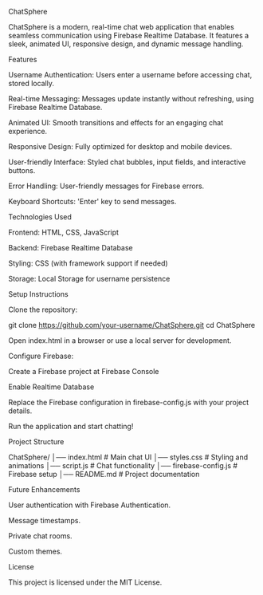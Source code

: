 ChatSphere

ChatSphere is a modern, real-time chat web application that enables seamless communication using Firebase Realtime Database. It features a sleek, animated UI, responsive design, and dynamic message handling.

Features

Username Authentication: Users enter a username before accessing chat, stored locally.

Real-time Messaging: Messages update instantly without refreshing, using Firebase Realtime Database.

Animated UI: Smooth transitions and effects for an engaging chat experience.

Responsive Design: Fully optimized for desktop and mobile devices.

User-friendly Interface: Styled chat bubbles, input fields, and interactive buttons.

Error Handling: User-friendly messages for Firebase errors.

Keyboard Shortcuts: 'Enter' key to send messages.

Technologies Used

Frontend: HTML, CSS, JavaScript

Backend: Firebase Realtime Database

Styling: CSS (with framework support if needed)

Storage: Local Storage for username persistence

Setup Instructions

Clone the repository:

git clone https://github.com/your-username/ChatSphere.git
cd ChatSphere

Open index.html in a browser or use a local server for development.

Configure Firebase:

Create a Firebase project at Firebase Console

Enable Realtime Database

Replace the Firebase configuration in firebase-config.js with your project details.

Run the application and start chatting!

Project Structure

ChatSphere/
│── index.html       # Main chat UI
│── styles.css       # Styling and animations
│── script.js        # Chat functionality
│── firebase-config.js # Firebase setup
│── README.md        # Project documentation

Future Enhancements

User authentication with Firebase Authentication.

Message timestamps.

Private chat rooms.

Custom themes.

License

This project is licensed under the MIT License.
